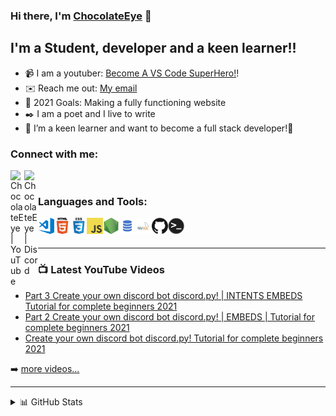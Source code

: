 ### Hi there, I'm [ChocolateEye][website] 👋

## I'm a Student, developer and a keen learner!!

- 📹 I am a youtuber: [Become A VS Code SuperHero!][youtube]!
- ✉️ Reach me out: [My email][email]
- 🥅 2021 Goals: Making a fully functioning website
- ✒️ I am a poet and I live to write
- 🌱 I’m a keen learner and want to become a full stack developer!🤣

### Connect with me:

[<img align="left" alt="ChocolateEye | YouTube" width="22px" src="https://cdn.jsdelivr.net/npm/simple-icons@v3/icons/youtube.svg" />][youtube]
[<img align="left" alt="ChocolateEye | Discord" width="22px" src="https://cdn.jsdelivr.net/npm/simple-icons@v3/icons/discord.svg" />][discord]

<br />

### Languages and Tools:

<img align="left" alt="Visual Studio Code" width="26px" src="https://raw.githubusercontent.com/github/explore/80688e429a7d4ef2fca1e82350fe8e3517d3494d/topics/visual-studio-code/visual-studio-code.png" />
<img align="left" alt="HTML5" width="26px" src="https://raw.githubusercontent.com/github/explore/80688e429a7d4ef2fca1e82350fe8e3517d3494d/topics/html/html.png" />
<img align="left" alt="CSS3" width="26px" src="https://raw.githubusercontent.com/github/explore/80688e429a7d4ef2fca1e82350fe8e3517d3494d/topics/css/css.png" />
<img align="left" alt="JavaScript" width="26px" src="https://raw.githubusercontent.com/github/explore/80688e429a7d4ef2fca1e82350fe8e3517d3494d/topics/javascript/javascript.png" />
<img align="left" alt="Node.js" width="26px" src="https://raw.githubusercontent.com/github/explore/80688e429a7d4ef2fca1e82350fe8e3517d3494d/topics/nodejs/nodejs.png" />
<img align="left" alt="SQL" width="26px" src="https://raw.githubusercontent.com/github/explore/80688e429a7d4ef2fca1e82350fe8e3517d3494d/topics/sql/sql.png" />
<img align="left" alt="MySQL" width="26px" src="https://raw.githubusercontent.com/github/explore/80688e429a7d4ef2fca1e82350fe8e3517d3494d/topics/mysql/mysql.png" />
<img align="left" alt="GitHub" width="26px" src="https://raw.githubusercontent.com/github/explore/78df643247d429f6cc873026c0622819ad797942/topics/github/github.png" />
<img align="left" alt="Terminal" width="26px" src="https://raw.githubusercontent.com/github/explore/80688e429a7d4ef2fca1e82350fe8e3517d3494d/topics/terminal/terminal.png" />

<br />
<br />

---

### 📺 Latest YouTube Videos

<!-- YOUTUBE:START -->
- [Part 3 Create your own discord bot discord.py! | INTENTS EMBEDS Tutorial for complete beginners 2021](https://youtu.be/tkP159U3y8Y)
- [Part 2 Create your own discord bot discord.py! | EMBEDS | Tutorial for complete beginners 2021](https://youtu.be/qeax2XbpZG8)
- [Create your own discord bot discord.py! Tutorial for complete beginners 2021](https://youtu.be/REIyxb5_Ew0)

<!-- YOUTUBE:END -->

➡️ [more videos...](https://www.youtube.com/channel/UCsj-rB1LP8lhgbHNDyy8pMQ)

---

<details>
  <summary>📊 GitHub Stats</summary>

  <img align="left" alt="codeSTACKr's GitHub Stats" src="https://github-readme-stats.codestackr.vercel.app/api?username=ChocolateEye&show_icons=true&hide_border=true" />

</details>

[website]: https://www.youtube.com/channel/UCsj-rB1LP8lhgbHNDyy8pMQ
[discord]: https://discord.gg/7ns8CXjAN2
[youtube]: https://www.youtube.com/channel/UCsj-rB1LP8lhgbHNDyy8pMQ
[email]: codewithchocolateeye@gmail.com
